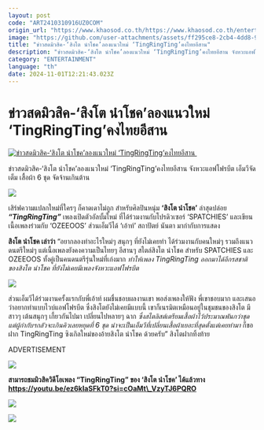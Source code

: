 ```yaml
---
layout: post
code: "ART2410310916UZ0COM"
origin_url: "https://www.khaosod.co.th/https://www.khaosod.co.th/entertainment/news_9482534"
image: "https://github.com/user-attachments/assets/ff295ce8-2cb4-4dd8-9033-f696751310af"
title: "ข่าวสดมิวสิค-‘สิงโต นำโชค’ลองแนวใหม่ ‘TingRingTing’คงไทยอีสาน"
description: "ข่าวสดมิวสิค-‘สิงโต นำโชค’ลองแนวใหม่ ‘TingRingTing’คงไทยอีสาน จังหวะแอฟโฟรบีต เอ็มวีจัดเต็ม เสื้อผ้า 6 ชุด  จัดจ้านเกินต้าน"
category: "ENTERTAINMENT"
language: "th"
date: 2024-11-01T12:21:43.023Z
---
```


# ข่าวสดมิวสิค-‘สิงโต นำโชค’ลองแนวใหม่ ‘TingRingTing’คงไทยอีสาน

[![ข่าวสดมิวสิค-‘สิงโต นำโชค’ลองแนวใหม่ ‘TingRingTing’คงไทยอีสาน ](https://www.khaosod.co.th/wpapp/uploads/2024/10/sing.jpg "ข่าวสดมิวสิค-‘สิงโต นำโชค’ลองแนวใหม่ ‘TingRingTing’คงไทยอีสาน ")](https://www.khaosod.co.th/wpapp/uploads/2024/10/sing.jpg)

ข่าวสดมิวสิค-‘สิงโต นำโชค’ลองแนวใหม่ ‘TingRingTing’คงไทยอีสาน จังหวะแอฟโฟรบีต เอ็มวีจัดเต็ม เสื้อผ้า 6 ชุด จัดจ้านเกินต้าน

![](https://www.khaosod.co.th/wpapp/uploads/2024/10/IMG_2524.jpeg)

เสิร์ฟความแปลกใหม่ที่ใครๆ ก็คาดเดาไม่ถูก สำหรับศิลปินหนุ่ม **‘สิงโต นำโชค’** ล่าสุดปล่อย _**“TingRingTing”**_ เพลงเปิดตัวอัลบั้มใหม่ ที่ได้ร่วมงานกับโปรดิวเซอร์ ‘SPATCHIES’ และเขียนเนื้อเพลงร่วมกับ ‘OZEEOOS’ ส่วนเอ็มวีได้ ‘เอ้าท์’ สถาปัตย์ นันตา มากำกับการแสดง

**สิงโต นำโชค เล่าว่า** “อยากลองทำอะไรใหม่ๆ สนุกๆ ที่ยังไม่เคยทำ ได้ร่วมงานกับคนใหม่ๆ รวมถึงแนวดนตรีใหม่ๆ แต่เนื้อเพลงยังคงความเป็นไทยๆ อีสานๆ สไตล์สิงโต นำโชค สำหรับ SPATCHIES และ OZEEOOS ทั้งคู่เป็นคนดนตรีรุ่นใหม่ที่เก่งมาก _ทำให้เพลง TingRingTing ออกมาได้อีกรสชาติของสิงโต นำโชค ที่ยังไม่เคยมีเพลงจังหวะแอฟโฟรบีต_

![](https://www.khaosod.co.th/wpapp/uploads/2024/10/page-15.jpg)

ส่วนเอ็มวีได้ร่วมงานครั้งแรกกับพี่เอ้าท์ ผมชื่นชอบผลงานเขา พอส่งเพลงให้ฟัง พี่เขาชอบมาก และเสนอว่าอยากทำแบบไวบ์แอฟโฟรบีต ซึ่งสิงโตยังไม่เคยมีแบบนี้ เขาก็เนรมิตเหมือนอยู่ในชุมชนของสิงโต มีสาวๆ เต้นสนุกๆ เกี้ยวกันไปมา เปลี่ยนไปหลายๆ ฉาก _ซึ่งสไตลิสต์เตรียมเสื้อผ้าไว้ประมาณพันกว่าชุด แต่ผู้กำกับฯกลัวจะเกินคิวเลยหยุดที่ 6 ชุด น่าจะเป็นเอ็มวีที่เปลี่ยนเสื้อผ้าเยอะที่สุดตั้งแต่เคยทำมา_ ก็ขอฝาก TingRingTing ซิงเกิลใหม่ของอ้ายสิงโต นำโชค ด้วยครับ” สิงโตฝากทิ้งท้าย

ADVERTISEMENT

![](https://www.khaosod.co.th/wpapp/uploads/2024/10/IMG_2528.jpeg)

**สามารถชมมิวสิควิดีโอเพลง “TingRingTing” ของ ‘สิงโต นำโชค’ ได้แล้วทาง https://youtu.be/ez6kIaSFkT0?si=cOaMt\_VzyTJ6PQRO**

![](https://www.khaosod.co.th/wpapp/uploads/2024/10/IMG_2527.jpeg)

![](https://www.khaosod.co.th/wpapp/uploads/2024/10/IMG_2529.jpeg)